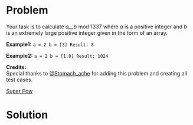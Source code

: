 
# Problem

Your task is to calculate _a__b_ mod 1337 where _a_ is a positive integer and
_b_ is an extremely large positive integer given in the form of an array.

**Example1:**
    ```
    a = 2
    b = [3]
    Result: 8
    ```

**Example2:**
    ```
    a = 2
    b = [1,0]
    Result: 1024
    ```

**Credits:**  
Special thanks to [@Stomach_ache](https://leetcode.com/stomach_ache) for
adding this problem and creating all test cases.



[Super Pow](https://leetcode.com/problems/super-pow)

# Solution



